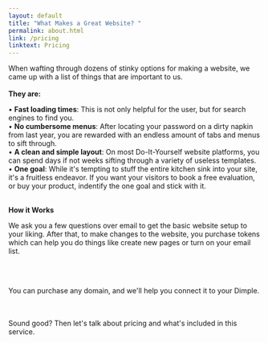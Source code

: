 ```yaml
---
layout: default
title: "What Makes a Great Website? " 
permalink: about.html
link: /pricing
linktext: Pricing
---
```


When wafting through dozens of stinky options for making a website, we came up with a list of things that are important to us. <br /><br /> <b>They are:</b> <br />

• **Fast loading times**: This is not only helpful for the user, but for search engines to find you. <br />
• **No cumbersome menus**: After locating your password on a dirty napkin from last year, you are rewarded with an endless amount of tabs and menus to sift through. <br />
• **A clean and simple layout**: On most Do-It-Yourself website platforms, you can spend days if not weeks sifting through a variety of useless templates.  <br />
• **One goal**: While it's tempting to stuff the entire kitchen sink into your site, it's a fruitless endeavor. If you want your visitors to book a free evaluation, or buy your product, indentify the one goal and stick with it.
<br /><br />

<b>How it Works </b> <br />

We ask you a few questions over email to get the basic website setup to your liking. After that, to make changes to the website, you purchase tokens which can help you do things like create new pages or turn on your email list.

<br/> <br />

You can purchase any domain, and we'll help you connect it to your Dimple. 

<br /><br />
Sound good? Then let's talk about pricing and what's included in this service. 
